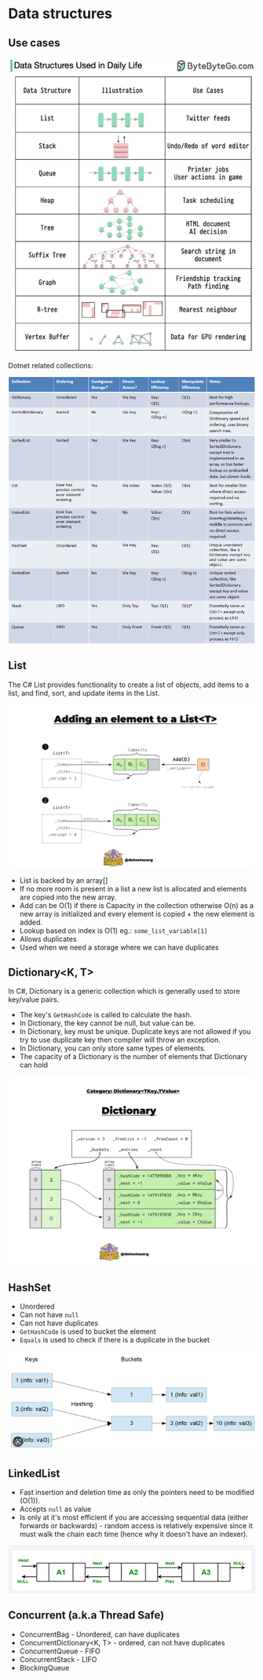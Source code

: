# Data structures

## Use cases

![Data structure use cases](./images/data-structure-use-cases.jpg)

Dotnet related collections:

![Dotnet collections](./images/charp-collections.png)

## List<T>

The C# List provides functionality to create a list of objects, add items to a list, and find, sort, and update items in the List.

![List internals](./images/inside-list.png)

- List is backed by an array[]
- If no more room is present in a list a new list is allocated and elements are copied into the new array.
- Add can be O(1) if there is Capacity in the collection otherwise O(n) as a new array is initialized and every element is copied + the new element is added.
- Lookup based on index is O(1) eg.: `some_list_variable[1]`
- Allows duplicates
- Used when we need a storage where we can have duplicates

## Dictionary<K, T>

In C#, Dictionary is a generic collection which is generally used to store key/value pairs.

- The key's `GetHashCode` is called to calculate the hash.
- In Dictionary, the key cannot be null, but value can be.
- In Dictionary, key must be unique. Duplicate keys are not allowed if you try to use duplicate key then compiler will throw an exception.
- In Dictionary, you can only store same types of elements.
- The capacity of a Dictionary is the number of elements that Dictionary can hold

![Dictionary internals](./images/dictionary-internals.jpg)

## HashSet<T>

- Unordered
- Can not have `null`
- Can not have duplicates
- `GetHashCode` is used to bucket the element
- `Equals` is used to check if there is a duplicate in the bucket

![HashSet](./images/hashset.png)

## LinkedList<T>

- Fast insertion and deletion time as only the pointers need to be modified (O(1)).
- Accepts `null` as value
- Is only at it's most efficient if you are accessing sequential data (either forwards or backwards) - random access is relatively expensive since it must walk the chain each time (hence why it doesn't have an indexer).

![LinkedList](./images/linkedlist.png)

## Concurrent (a.k.a Thread Safe)

- ConcurrentBag<T> - Unordered, can have duplicates
- ConcurrentDictionary<K, T> - ordered, can not have duplicates
- ConcurrentQueue<T> - FIFO
- ConcurrentStack - LIFO
- BlockingQueue<T>